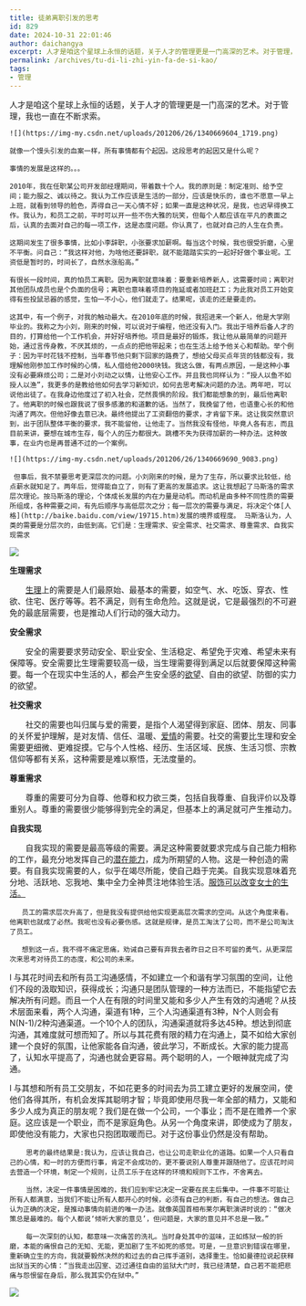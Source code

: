 ```yaml
---
title: 徒弟离职引发的思考
id: 829
date: 2024-10-31 22:01:46
author: daichangya
excerpt: 人才是咱这个星球上永恒的话题，关于人才的管理更是一门高深的艺术。对于管理，我也一直在不断求索。    就像一个馒头引发的血案一样，所有事情都有个起因。这段思考的起因又是什么呢？    事情的发展是这样的。。。    2010年，我在任职某公司开发部经理期间，带着数十个人。我的原则是：制定准则、给予空间；能力服之、诚以待之。我认为工作应该是生活的一部分，应该是
permalink: /archives/tu-di-li-zhi-yin-fa-de-si-kao/
tags:
- 管理
---
```


 

 人才是咱这个星球上永恒的话题，关于人才的管理更是一门高深的艺术。对于管理，我也一直在不断求索。

    ![](https://img-my.csdn.net/uploads/201206/26/1340669604_1719.png)

    就像一个馒头引发的血案一样，所有事情都有个起因。这段思考的起因又是什么呢？

    事情的发展是这样的。。。

    2010年，我在任职某公司开发部经理期间，带着数十个人。我的原则是：制定准则、给予空间；能力服之、诚以待之。我认为工作应该是生活的一部分，应该是快乐的，谁也不愿意一早上上班，就看到领导的脸色，弄得自己一天心情不好；如果一直是这种状况，是我，也迟早得换工作。我认为，和员工之前，平时可以开一些不伤大雅的玩笑，但每个人都应该在平凡的表面之后，认真的去面对自己的每一项工作，这是态度问题。你认真了，也就对自己的人生在负责。

    这期间发生了很多事情，比如小李辞职，小张要求加薪啊。每当这个时候，我也很受折磨，心里不平衡。问自己：“我这样对他，为啥他还要辞职，就不能踏踏实实的一起好好做个事业呢。工资低是暂时的，时间长了，自然水涨船高。”

    有很长一段时间，真的怕员工离职。因为离职就意味着：要重新培养新人，这需要时间；离职对其他团队成员也是个负面的信号；离职也意味着项目的拖延或者加班赶工；为此我对员工开始变得有些投鼠忌器的感觉，生怕一不小心，他们就走了。结果呢，该走的还是要走的。

    这其中，有一个例子，对我的触动最大。在2010年底的时候，我招进来一个新人，他是大学刚毕业的。我称之为小刘，刚来的时候，可以说对于编程，他还没有入门。我出于培养后备人才的目的，打算给他一个工作机会，并好好培养他。项目是最好的锻炼，我让他从最简单的问题开始，通过言传身教，不厌其烦的，一点点的把他带起来；也在生活上给予他关心和帮助。举个例子：因为平时花钱不控制，当年春节他只剩下回家的路费了，想给父母买点年货的钱都没有，我理解他刚参加工作时候的心情，私人借给他2000块钱。我这么做，有两点原因，一是这种小事没有必要麻烦公司；二是对小刘动之以情，让他安心工作。并且我也同样认为：“授人以鱼不如授人以渔”，我更多的是教给他如何去学习新知识，如何去思考解决问题的办法。两年吧，可以说他出徒了。在我身边他度过了初入社会，茫然畏惧的阶段。我们都能想象的到，最后他离职了。他离职的时候也跟我说了很多感激的和道歉的话。当然了，我挽留了他，也语重心长的和他沟通了两次。但他好像去意已决。最终他提出了工资翻倍的要求，才肯留下来。这让我突然意识到，出于团队整体平衡的要求，我不能留他，让他走了。当然我没有怪他，毕竟人各有志，而且目前来讲，要想在城市生存，每个人的压力都很大。跳槽不失为获得加薪的一种办法。这种故事，在业内也是再普通不过的一个案例。

    ![](https://img-my.csdn.net/uploads/201206/26/1340669690_9083.png)

     但事后，我不禁要思考更深层次的问题。小刘刚来的时候，是为了生存，所以要求比较低，给点薪水就知足了。两年后，觉得能自立了，则有了更高的发展追求。这让我想起了马斯洛的需求层次理论。按马斯洛的理论，个体成长发展的内在力量是动机。而动机是由多种不同性质的需要所组成，各种需要之间，有先后顺序与高低层次之分；每一层次的需要与满足，将决定个体[人格](http://baike.baidu.com/view/19715.htm)发展的境界或程度。 马斯洛认为，人类的需要是分层次的，由低到高。它们是：生理需求、安全需求、社交需求、尊重需求、自我实现需求

   ![](https://img-my.csdn.net/uploads/201206/26/1340669746_4279.png)

**生理需求**

　　[生理](http://baike.baidu.com/view/707622.htm)上的需要是人们最原始、最基本的需要，如空气、水、吃饭、穿衣、性欲、住宅、医疗等等。若不满足，则有生命危险。这就是说，它是最强烈的不可避免的最底层需要，也是推动人们行动的强大动力。

**安全需求**

　　安全的需要要求劳动安全、职业安全、生活稳定、希望免于灾难、希望未来有保障等。安全需要比生理需要较高一级，当生理需要得到满足以后就要保障这种需要。每一个在现实中生活的人，都会产生安全感的[欲望](http://baike.baidu.com/view/7160.htm)、自由的欲望、防御的实力的欲望。

**社交需求**

　　社交的需要也叫归属与爱的需要，是指个人渴望得到家庭、团体、朋友、同事的关怀爱护理解，是对友情、信任、温暖、[爱情](http://baike.baidu.com/view/1348.htm)的需要。社交的需要比生理和安全需要更细微、更难捉摸。它与个人性格、经历、生活区域、民族、生活习惯、宗教信仰等都有关系，这种需要是难以察悟，无法度量的。

**尊重需求**

　　尊重的需要可分为自尊、他尊和权力欲三类，包括自我尊重、自我评价以及尊重别人。尊重的需要很少能够得到完全的满足，但基本上的满足就可产生推动力。

**自我实现**

　　自我实现的需要是最高等级的需要。满足这种需要就要求完成与自己能力相称的工作，最充分地发挥自己的[潜在能力](http://baike.baidu.com/view/4449674.htm)，成为所期望的人物。这是一种创造的需要。有自我实现需要的人，似乎在竭尽所能，使自己趋于完美。自我实现意味着充分地、活跃地、忘我地、集中全力全神贯注地体验生活。[服饰可以改变女士的生活。](http://luojinshj.taobao.com/)

       员工的需求层次升高了，但是我没有提供给他实现更高层次需求的空间。从这个角度来看。他离职也就成了必然。我呢也没有必要伤感。这就是规律，是员工淘汰了公司，而不是公司淘汰了员工。

       想到这一点，我不得不痛定思痛，劝诫自己要有弃我去者昨日之日不可留的勇气，从更深层次来思考对待员工的态度，和公司的未来。

l  与其花时间去和所有员工沟通感情，不如建立一个和谐有学习氛围的空间，让他们不段的汲取知识，获得成长；沟通只是团队管理的一种方法而已，不能指望它去解决所有问题。而且一个人在有限的时间里又能和多少人产生有效的沟通呢？从技术层面来看，两个人沟通，渠道有1种，三个人沟通渠道有3种，N个人则会有N(N-1)/2种沟通渠道。一个10个人的团队，沟通渠道就将多达45种。想达到彻底沟通，其难度就可想而知了。所以与其花费有限的精力在沟通上，莫不如给大家创建一个良好的氛围，让他家能各自沟通，彼此学习，不断成长。大家的能力提高了，认知水平提高了，沟通也就会更容易。两个聪明的人，一个眼神就完成了沟通。

l  与其想和所有员工交朋友，不如花更多的时间去为员工建立更好的发展空间，使他们各得其所，有机会发挥其聪明才智；毕竟即使用尽我一年全部的精力，又能和多少人成为真正的朋友呢？我们是在做一个公司，一个事业；而不是在赡养一个家庭。这应该是一个职业，而不是家庭角色。从另一个角度来讲，即使成为了朋友，即使他没有能力，大家也只抱团取暖而已。对于这份事业仍然是没有帮助。

        思考的最终结果是:我认为，应该让我自己，也让公司走职业化的道路。如果一个人只看自己的心情，和一时的方便而行事，肯定不会成功的，更不要说别人尊重并跟随他了。应该花时间去营造一个环境，制定一个规则，让员工乐于在这样的环境和规则下工作，不舍离去。

        当然，决定一件事情是困难的，我们应到牢记决定一定要在民主后集中。一件事不可能让所有人都满意，当我们不能让所有人都开心的时候，必须有自己的判断，有自己的想法。做自己认为正确的决定，是推动事情向前进的唯一办法。就像英国首相布莱尔离职演讲时说的：“做决策总是最难的。每个人都说‘倾听大家的意见’，但问题是，大家的意见并不总是一致。”

        每一次深刻的认知，都意味一次痛苦的洗礼。当时身处其中的滋味，正如炼狱一般的折磨，本能的痛恨自己的无知、无能，更加剧了生不如死的感觉。可是，一旦意识到错误在哪里，重新确立生的方向，我就要毅然决然的和过去的自己挥手道别，选择重生。恰如曼德拉说起获释出狱当天的心情：“当我走出囚室、迈过通往自由的监狱大门时，我已经清楚，自己若不能把悲痛与怨恨留在身后，那么我其实仍在狱中。”

![](https://img-my.csdn.net/uploads/201206/26/1340669819_3998.png)